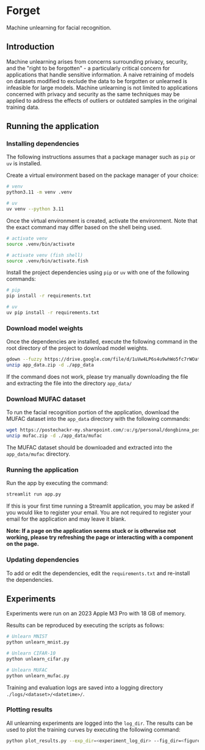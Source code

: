 # Forget

Machine unlearning for facial recognition.

## Introduction

Machine unlearning arises from concerns surrounding privacy, security, and the
"right to be forgotten" - a particularly critical concern for applications that
handle sensitive information. A naive retraining of models on datasets modified
to exclude the data to be forgotten or unlearned is infeasible for large
models. Machine unlearning is not limited to applications concerned with
privacy and security as the same techniques may be applied to address the
effects of outliers or outdated samples in the original training data.

## Running the application

### Installing dependencies

The following instructions assumes that a package manager such as `pip` or `uv`
is installed.

Create a virtual environment based on the package manager of your
choice:

```sh
# venv
python3.11 -m venv .venv

# uv
uv venv --python 3.11
```

Once the virtual environment is created, activate the environment. Note that
the exact command may differ based on the shell being used.

```sh
# activate venv
source .venv/bin/activate

# activate venv (fish shell)
source .venv/bin/activate.fish
```

Install the project dependencies using `pip` or `uv` with one of the following commands:

```sh
# pip
pip install -r requirements.txt

# uv
uv pip install -r requirements.txt
```

### Download model weights

Once the dependencies are installed, execute the following command in the root
directory of the project to download model weights.

```sh
gdown --fuzzy https://drive.google.com/file/d/1uVw4LP6s4u9whWo5fc7rWOatocuMlxwR/view?usp=sharing
unzip app_data.zip -d ./app_data
```

If the command does not work, please try manually downloading the file and extracting the file into the directory `app_data/`

### Download MUFAC dataset

To run the facial recognition portion of the application, download the MUFAC dataset into the `app_data` directory with the following commands:

```sh
wget https://postechackr-my.sharepoint.com/:u:/g/personal/dongbinna_postech_ac_kr/EbMhBPnmIb5MutZvGicPKggBWKm5hLs0iwKfGW7_TwQIKg?download=1 -O mufac.zip
unzip mufac.zip -d ./app_data/mufac
```

The MUFAC dataset should be downloaded and extracted into the `app_data/mufac` directory.

### Running the application

Run the app by executing the command:

```sh
streamlit run app.py
```

If this is your first time running a Streamlit application, you may be asked if you would like to register
your email. You are not required to register your email for the application and may leave it blank.

**Note: If a page on the application seems stuck or is otherwise not working, please try refreshing the page
or interacting with a component on the page.**

### Updating dependencies

To add or edit the dependencies, edit the `requirements.txt` and re-install the dependencies.

## Experiments

Experiments were run on an 2023 Apple M3 Pro with 18 GB of memory.

Results can be reproduced by executing the scripts as follows:

```sh
# Unlearn MNIST
python unlearn_mnist.py

# Unlearn CIFAR-10
python unlearn_cifar.py

# Unlearn MUFAC
python unlearn_mufac.py
```

Training and evaluation logs are saved into a logging directory `./logs/<dataset>/<datetime>/`.

### Plotting results

All unlearning experiments are logged into the `log_dir`. The results can be used to plot the training curves by executing the following command:

```sh
python plot_results.py --exp_dir=<experiment_log_dir> --fig_dir=<figure_dir>
```
